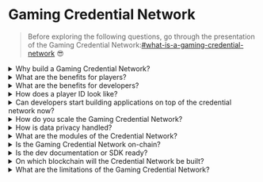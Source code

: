 # Gaming Credential Network

> Before exploring the following questions, go through the presentation of the Gaming Credential Network:[#what-is-a-gaming-credential-network](gaming-credential-network.md#what-is-a-gaming-credential-network "mention") :sunglasses:

<details>

<summary>Why build a Gaming Credential Network?</summary>

In today's society, where leisure time is becoming increasingly abundant, players spend countless hours immersed in gaming worlds. Yet, the data generated from these experiences is often undervalued and fragmented across multiple games. XBorg recognizes the value of players' time and seeks to make their data meaningful and valuable. Think of it as a gaming [**Decentralized Identifier (DID)**](https://www.w3.org/TR/did-core/) system.\
\
Furthermore, the Gaming Credential Network allows for the creation of better gaming applications and interoperability bound to the identity of players.

</details>

<details>

<summary>What are the benefits for players?</summary>

* Players own and centralize their gaming data in one place
* Players gain access to gaming applications and utilities within the ecosystem
* Players can monetize their data

</details>

<details>

<summary>What are the benefits for developers?</summary>

* Developers can develop custom player experiences
* Businesses can acquire users by targeting players for a fee
* The Gaming Credential Network provides instant access to games and developers, expanding their reach
* Developers can access more granular data, enhancing matchmaking accuracy and other app features
* The platform enables new use cases for applications, including reputation-based lending

</details>

<details>

<summary>How does a player ID look like?</summary>

The player ID is a Soulbound token representing an aggregation of all Soulbound tokens obtained by the user. The player ID also incorporates Soulbound tokens outside of the XBorg ecosystem such as Lens protocol.

</details>

<details>

<summary>Can developers start building applications on top of the credential network now?</summary>

Currently, the Gaming Credential Network is centralized. Upon decentralization of the network, developers can build on top of it.

</details>

<details>

<summary>How do you scale the Gaming Credential Network?</summary>

The gaming and community engagement app is the main application that allows us to scale the Gaming Credential Network.

</details>

<details>

<summary>How is data privacy handled?</summary>

Iterations of the protocol in the future will allow players to disclose pertinent data points selectively by enabling opt-in/opt-out functionality. Furthermore, zero-knowledge technologies are set to be incorporated in subsequent updates, underscoring the platform's unwavering commitment to privacy and data security.

</details>

<details>

<summary>What are the modules of the Credential Network?</summary>

* Community
* Player
* Game

### ![](../.gitbook/assets/modules.png)

</details>

<details>

<summary>Is the Gaming Credential Network on-chain?</summary>

At present, the Gaming Credential Network is securely stored off-chain. However, as the ecosystem garners traction and the user base surpasses the 100,000 threshold, the network will seamlessly transition onto the blockchain, underscoring XBorg's steadfast commitment to accessibility and transparency.

</details>

<details>

<summary>Is the dev documentation or SDK ready?</summary>

It's currently in the works but won't be released until the end of 2023.

</details>

<details>

<summary>On which blockchain will the Credential Network be built?</summary>

Initially, Polygon and other L2. As the Network gains traction, it will become its own L2/L3, known as the Borg chain.

</details>

<details>

<summary>What are the limitations of the Gaming Credential Network?</summary>

* **Sybil resistance:** An inherent constraint of network infrastructure lies in the susceptibility of its users to adopt false personas or leverage advanced technologies such as artificial intelligence to manipulate their digital identities. To mitigate the detrimental effects of Sybil attacks, one effective strategy involves the incorporation of a Proof of Identity mechanism into the network's underlying protocol.

<!---->

* **Scale**: The true value proposition of the credential network is contingent upon achieving a requisite level of network scale, a priority that currently holds significant strategic importance for XBorg. However, once this objective is realized, the potential utilities that can be derived from the network are truly boundless.

</details>
